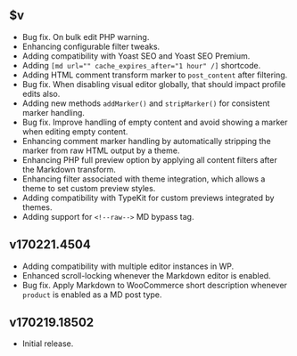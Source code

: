 ## $v

- Bug fix. On bulk edit PHP warning.
- Enhancing configurable filter tweaks.
- Adding compatibility with Yoast SEO and Yoast SEO Premium.
- Adding `[md url="" cache_expires_after="1 hour" /]` shortcode.
- Adding HTML comment transform marker to `post_content` after filtering.
- Bug fix. When disabling visual editor globally, that should impact profile edits also.
- Adding new methods `addMarker()` and `stripMarker()` for consistent marker handling.
- Bug fix. Improve handling of empty content and avoid showing a marker when editing empty content.
- Enhancing comment marker handling by automatically stripping the marker from raw HTML output by a theme.
- Enhancing PHP full preview option by applying all content filters after the Markdown transform.
- Enhancing filter associated with theme integration, which allows a theme to set custom preview styles.
- Adding compatibility with TypeKit for custom previews integrated by themes.
- Adding support for `<!--raw-->` MD bypass tag.

## v170221.4504

- Adding compatibility with multiple editor instances in WP.
- Enhanced scroll-locking whenever the Markdown editor is enabled.
- Bug fix. Apply Markdown to WooCommerce short description whenever `product` is enabled as a MD post type.

## v170219.18502

- Initial release.
